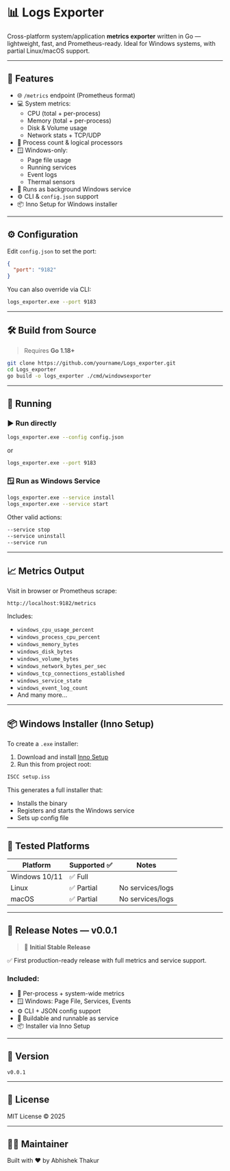 # 📊 Logs Exporter

Cross-platform system/application **metrics exporter** written in Go — lightweight, fast, and Prometheus-ready. Ideal for Windows systems, with partial Linux/macOS support.

---

## 🚀 Features

- 🌐 `/metrics` endpoint (Prometheus format)
- 💻 System metrics:
  - CPU (total + per-process)
  - Memory (total + per-process)
  - Disk & Volume usage
  - Network stats + TCP/UDP
- 🧠 Process count & logical processors
- 🪟 Windows-only:
  - Page file usage
  - Running services
  - Event logs
  - Thermal sensors
- 🔁 Runs as background Windows service
- ⚙️ CLI & `config.json` support
- 📦 Inno Setup for Windows installer

---

## ⚙️ Configuration

Edit `config.json` to set the port:

```json
{
  "port": "9182"
}
```

You can also override via CLI:

```bash
logs_exporter.exe --port 9183
```

---

## 🛠 Build from Source

> Requires **Go 1.18+**

```bash
git clone https://github.com/yourname/Logs_exporter.git
cd Logs_exporter
go build -o logs_exporter ./cmd/windowsexporter
```

---

## 🚀 Running

### ▶️ Run directly

```bash
logs_exporter.exe --config config.json
```

or

```bash
logs_exporter.exe --port 9183
```

### 🪟 Run as Windows Service

```bash
logs_exporter.exe --service install
logs_exporter.exe --service start
```

Other valid actions:

```bash
--service stop
--service uninstall
--service run
```

---

## 📈 Metrics Output

Visit in browser or Prometheus scrape:

```
http://localhost:9182/metrics
```

Includes:
- `windows_cpu_usage_percent`
- `windows_process_cpu_percent`
- `windows_memory_bytes`
- `windows_disk_bytes`
- `windows_volume_bytes`
- `windows_network_bytes_per_sec`
- `windows_tcp_connections_established`
- `windows_service_state`
- `windows_event_log_count`
- And many more...

---

## 📦 Windows Installer (Inno Setup)

To create a `.exe` installer:

1. Download and install [Inno Setup](https://jrsoftware.org/isinfo.php)
2. Run this from project root:

```bash
ISCC setup.iss
```

This generates a full installer that:
- Installs the binary
- Registers and starts the Windows service
- Sets up config file

---

## 🧪 Tested Platforms

| Platform       | Supported ✅ | Notes |
|----------------|--------------|-------|
| Windows 10/11  | ✅ Full       |       |
| Linux          | ✅ Partial    | No services/logs |
| macOS          | ✅ Partial    | No services/logs |

---

## 📝 Release Notes — v0.0.1

> 🏁 **Initial Stable Release**

✅ First production-ready release with full metrics and service support.

### Included:
- 🧠 Per-process + system-wide metrics
- 🪟 Windows: Page File, Services, Events
- ⚙️ CLI + JSON config support
- 🔧 Buildable and runnable as service
- 📦 Installer via Inno Setup

---

## 🔁 Version

```
v0.0.1
```

---

## 📃 License

MIT License © 2025

---

## 👨‍💻 Maintainer

Built with ❤️ by Abhishek Thakur
```